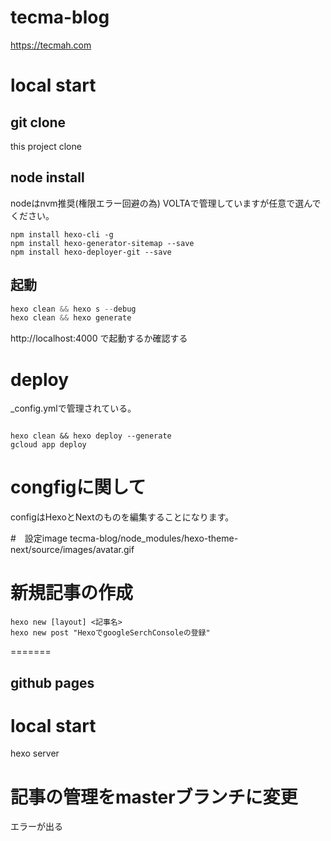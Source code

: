 # tecma-blog

https://tecmah.com
# local start

## git clone
this project clone

## node install
nodeはnvm推奨(権限エラー回避の為)
VOLTAで管理していますが任意で選んでください。

```
npm install hexo-cli -g
npm install hexo-generator-sitemap --save
npm install hexo-deployer-git --save

```

## 起動

```cc
hexo clean && hexo s --debug
hexo clean && hexo generate
```

http://localhost:4000 で起動するか確認する


# deploy
_config.ymlで管理されている。


```

hexo clean && hexo deploy --generate
gcloud app deploy

```

# congfigに関して
configはHexoとNextのものを編集することになります。

#　設定image
tecma-blog/node_modules/hexo-theme-next/source/images/avatar.gif



# 新規記事の作成

```
hexo new [layout] <記事名>
hexo new post "HexoでgoogleSerchConsoleの登録"
```
=======


## github pages



# local start

hexo server


# 記事の管理をmasterブランチに変更

エラーが出る

